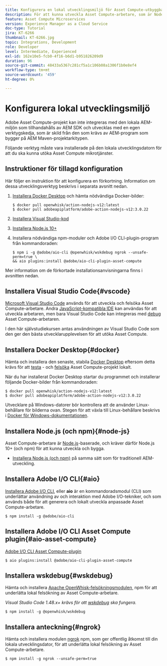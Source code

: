 ```yaml
---
title: Konfigurera en lokal utvecklingsmiljö för Asset Compute-utbyggbarhet
description: För att kunna utveckla Asset Compute-arbetare, som är Node.js JavaScript-program, krävs särskilda utvecklingsverktyg som skiljer sig från traditionell AEM-utveckling, från Node.js och olika npm-moduler till Docker Desktop och Microsoft Visual Studio Code.
feature: Asset Compute Microservices
version: Experience Manager as a Cloud Service
doc-type: Tutorial
jira: KT-6266
thumbnail: KT-6266.jpg
topic: Integrations, Development
role: Developer
level: Intermediate, Experienced
exl-id: 162e10e5-fcb0-4f16-b6d1-b951826209d9
duration: 96
source-git-commit: 48433a5367c281cf5a1c106b08a1306f1b0e8ef4
workflow-type: tm+mt
source-wordcount: '459'
ht-degree: 0%

---
```


# Konfigurera lokal utvecklingsmiljö

Adobe Asset Compute-projekt kan inte integreras med den lokala AEM-miljön som tillhandahålls av AEM SDK och utvecklas med en egen verktygskedja, som är skild från den som krävs av AEM-program som bygger på AEM Maven-projektarkitypen.

Följande verktyg måste vara installerade på den lokala utvecklingsdatorn för att du ska kunna utöka Asset Compute mikrotjänster.

## Instruktioner för tillagd konfiguration

Här följer en instruktion för att konfigurera en förkortning. Information om dessa utvecklingsverktyg beskrivs i separata avsnitt nedan.

1. [Installera Docker Desktop](https://www.docker.com/products/docker-desktop) och hämta nödvändiga Docker-bilder:

   ```
   $ docker pull openwhisk/action-nodejs-v12:latest
   $ docker pull adobeapiplatform/adobe-action-nodejs-v12:3.0.22
   ```

1. [Installera Visual Studio-kod](https://code.visualstudio.com/download)
1. [Installera Node.js 10+](../../local-development-environment/development-tools.md#node-js)
1. Installera nödvändiga npm-moduler och Adobe I/O CLI-plugin-program från kommandoraden:

   ```
   $ npm i -g @adobe/aio-cli @openwhisk/wskdebug ngrok --unsafe-perm=true \
   && aio plugins:install @adobe/aio-cli-plugin-asset-compute
   ```

Mer information om de förkortade installationsanvisningarna finns i avsnitten nedan.

## Installera Visual Studio Code{#vscode}

[Microsoft Visual Studio Code](https://code.visualstudio.com/download) används för att utveckla och felsöka Asset Compute-arbetare. Andra [JavaScript-kompatibla IDE](../../local-development-environment/development-tools.md#set-up-the-development-ide) kan användas för att utveckla arbetaren, men bara Visual Studio Code kan integreras med [debug](../test-debug/debug.md) Asset Compute-arbetaren.

I den här självstudiekursen antas användningen av Visual Studio Code som den ger den bästa utvecklarupplevelsen för att utöka Asset Compute.

## Installera Docker Desktop{#docker}

Hämta och installera den senaste, stabila [Docker Desktop](https://www.docker.com/products/docker-desktop) eftersom detta krävs för att [testa](../test-debug/test.md) - och [felsöka](../test-debug/debug.md) Asset Compute-projekt lokalt.

När du har installerat Docker Desktop startar du programmet och installerar följande Docker-bilder från kommandoraden:

```
$ docker pull openwhisk/action-nodejs-v12:latest
$ docker pull adobeapiplatform/adobe-action-nodejs-v12:3.0.22
```

Utvecklare på Windows-datorer bör kontrollera att de använder Linux-behållare för bilderna ovan. Stegen för att växla till Linux-behållare beskrivs i [Docker för Windows-dokumentationen](https://docs.docker.com/docker-for-windows/).

## Installera Node.js (och npm){#node-js}

Asset Compute-arbetare är [Node.js](https://nodejs.org/)-baserade, och kräver därför Node.js 10+ (och npm) för att kunna utveckla och bygga.

+ [Installera Node.js (och npm)](../../local-development-environment/development-tools.md#node-js) på samma sätt som för traditionell AEM-utveckling.

## Installera Adobe I/O CLI{#aio}

[Installera Adobe I/O CLI](../../local-development-environment/development-tools.md#aio-cli), eller __aio__ är en kommandoradsmodul (CLI) som underlättar användning av och interaktion med Adobe I/O-tekniker, och som används både för att generera och lokalt utveckla anpassade Asset Compute-arbetare.

```
$ npm install -g @adobe/aio-cli
```

## Installera Adobe I/O CLI Asset Compute plugin{#aio-asset-compute}

[Adobe I/O CLI Asset Compute-plugin](https://github.com/adobe/aio-cli-plugin-asset-compute)

```
$ aio plugins:install @adobe/aio-cli-plugin-asset-compute
```

## Installera wskdebug{#wskdebug}

Hämta och installera [Apache OpenWhisk-felsökningsmodulen &#x200B;](https://www.npmjs.com/package/@openwhisk/wskdebug) npm för att underlätta lokal felsökning av Asset Compute-arbetare.

_Visual Studio Code 1.48.x+ krävs för att [wskdebug](#wskdebug) ska fungera._

```
$ npm install -g @openwhisk/wskdebug
```

## Installera anteckning{#ngrok}

Hämta och installera modulen [ngrok](https://www.npmjs.com/package/ngrok) npm, som ger offentlig åtkomst till din lokala utvecklingsdator, för att underlätta lokal felsökning av Asset Compute-arbetare.

```
$ npm install -g ngrok --unsafe-perm=true
```
